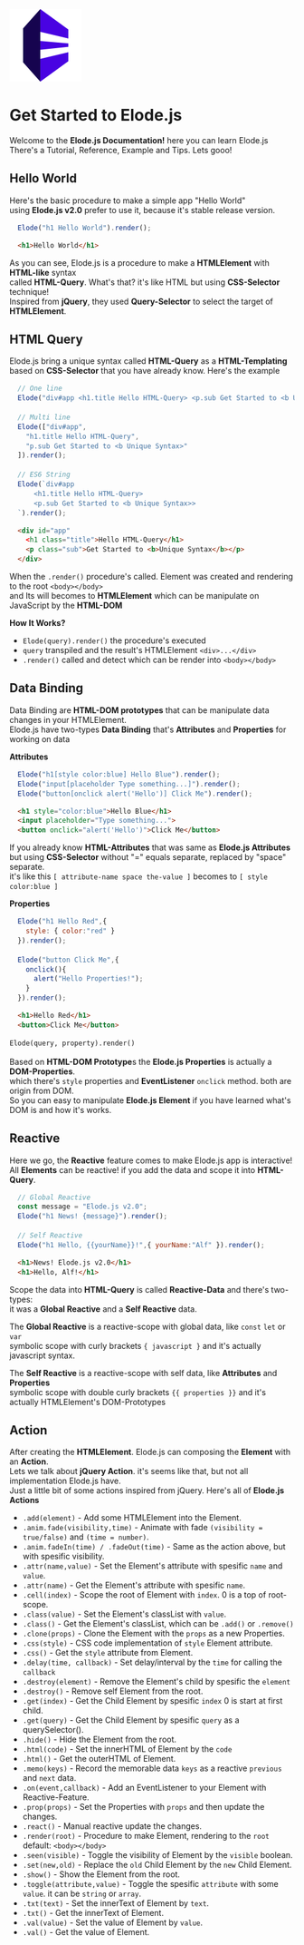 <img src="https://github.com/equneko/elode/blob/main/res/images/logo.png?raw=true" width="128"></img>
# Get Started to Elode.js
Welcome to the **Elode.js Documentation!** here you can learn Elode.js <br>
There's a Tutorial, Reference, Example and Tips. Lets gooo!

## Hello World
Here's the basic procedure to make a simple app "Hello World" <br>
using **Elode.js v2.0** prefer to use it, because it's stable release version.
```javascript
  Elode("h1 Hello World").render();
```
```html
  <h1>Hello World</h1>
```
As you can see, Elode.js is a procedure to make a **HTMLElement** with **HTML-like** syntax <br>
called **HTML-Query**. What's that? it's like HTML but using **CSS-Selector** technique! <br>
Inspired from **jQuery**, they used **Query-Selector** to select the target of **HTMLElement**. <br>

## HTML Query
Elode.js bring a unique syntax called **HTML-Query** as a **HTML-Templating** <br>
based on **CSS-Selector** that you have already know. Here's the example
```javascript
  // One line
  Elode("div#app <h1.title Hello HTML-Query> <p.sub Get Started to <b Unique Syntax>>").render();

  // Multi line
  Elode(["div#app",
    "h1.title Hello HTML-Query",
    "p.sub Get Started to <b Unique Syntax>"
  ]).render();

  // ES6 String
  Elode(`div#app
      <h1.title Hello HTML-Query>
      <p.sub Get Started to <b Unique Syntax>>
  `).render();
```
```html
  <div id="app"
    <h1 class="title">Hello HTML-Query</h1>
    <p class="sub">Get Started to <b>Unique Syntax</b></p>
  </div>
```
When the `.render()` procedure's called. Element was created and rendering to the root `<body></body>` <br>
and Its will becomes to **HTMLElement** which can be manipulate on JavaScript by the **HTML-DOM** <br>

**How It Works?**
- `Elode(query).render()` the procedure's executed
- `query` transpiled and the result's HTMLElement `<div>...</div>`
- `.render()` called and detect which can be render into `<body></body>`

## Data Binding
Data Binding are **HTML-DOM prototypes** that can be manipulate data changes in your HTMLElement. <br>
Elode.js have two-types **Data Binding** that's **Attributes** and **Properties** for working on data

**Attributes**
```javascript
  Elode("h1[style color:blue] Hello Blue").render();
  Elode("input[placeholder Type something...]").render();
  Elode("button[onclick alert('Hello')] Click Me").render();
```
```html
  <h1 style="color:blue">Hello Blue</h1>
  <input placeholder="Type something...">
  <button onclick="alert('Hello')">Click Me</button>
```
If you already know **HTML-Attributes** that was same as **Elode.js Attributes** <br>
but using **CSS-Selector** without "=" equals separate, replaced by "space" separate. <br>
it's like this `[ attribute-name space the-value ]` becomes to `[ style color:blue ]`

**Properties**
```javascript
  Elode("h1 Hello Red",{
    style: { color:"red" }
  }).render();

  Elode("button Click Me",{
    onclick(){
      alert("Hello Properties!");
    }
  }).render();
```
```html
  <h1>Hello Red</h1>
  <button>Click Me</button>
```
`Elode(query, property).render()` <br><br>
Based on **HTML-DOM Prototype**s the **Elode.js Properties** is actually a **DOM-Properties**. <br>
which there's `style` properties and **EventListener** `onclick` method. both are origin from DOM. <br>
So you can easy to manipulate **Elode.js Element** if you have learned what's DOM is and how it's works.

## Reactive
Here we go, the **Reactive** feature comes to make Elode.js app is interactive! <br>
All **Elements** can be reactive! if you add the data and scope it into **HTML-Query**. <br>
```javascript
  // Global Reactive
  const message = "Elode.js v2.0";
  Elode("h1 News! {message}").render();

  // Self Reactive
  Elode("h1 Hello, {{yourName}}!",{ yourName:"Alf" }).render();
```
```html
  <h1>News! Elode.js v2.0</h1>
  <h1>Hello, Alf!</h1>
```
Scope the data into **HTML-Query** is called **Reactive-Data**  and there's two-types: <br>
it was a **Global Reactive** and a **Self Reactive** data. <br>

The **Global Reactive** is a reactive-scope with global data, like `const` `let` or `var` <br>
symbolic scope with curly brackets `{ javascript }` and it's actually javascript syntax. <br>

The **Self Reactive** is a reactive-scope with self data, like **Attributes** and **Properties** <br>
symbolic scope with double curly brackets `{{ properties }}` and it's actually HTMLElement's DOM-Prototypes

## Action
After creating the **HTMLElement**. Elode.js can composing the **Element** with an **Action**. <br>
Lets we talk about **jQuery Action**. it's seems like that, but not all implementation Elode.js have. <br>
Just a little bit of some actions inspired from jQuery. Here's all of **Elode.js Actions** <br>
- `.add(element)` - Add some HTMLElement into the Element.
- `.anim.fade(visibility,time)` - Animate with fade `(visibility = true/false)` and `(time = number)`.
- `.anim.fadeIn(time) / .fadeOut(time)` - Same as the action above, but with spesific visibility.
- `.attr(name,value)` - Set the Element's attribute with spesific `name` and `value`.
- `.attr(name)` - Get the Element's attribute with spesific `name`.
- `.cell(index)` - Scope the root of Element with `index`. 0 is a top of root-scope.
- `.class(value)` - Set the Element's classList with `value`.
- `.class()` - Get the Element's classList, which can be `.add()` or `.remove()`
- `.clone(props)` - Clone the Element with the `props` as a new Properties.
- `.css(style)` - CSS code implementation of `style` Element attribute.
- `.css()` - Get the `style` attribute from Element.
- `.delay(time, callback)` - Set delay/interval by the `time` for calling the `callback`
- `.destroy(element)` - Remove the Element's child by spesific the `element`
- `.destroy()` - Remove self Element from the root.
- `.get(index)` - Get the Child Element by spesific `index` 0 is start at first child.
- `.get(query)` - Get the Child Element by spesific `query` as a querySelector().
- `.hide()` - Hide the Element from the root.
- `.html(code)` - Set the innerHTML of Element by the `code`
- `.html()` - Get the outerHTML of Element.
- `.memo(keys)` - Record the memorable data `keys` as a reactive `previous` and `next` data.
- `.on(event,callback)` - Add an EventListener to your Element with Reactive-Feature.
- `.prop(props)` - Set the Properties with `props` and then update the changes.
- `.react()` - Manual reactive update the changes.
- `.render(root)` - Procedure to make Element, rendering to the `root` default: `<body></body>`
- `.seen(visible)` - Toggle the visibility of Element by the `visible` boolean.
- `.set(new,old)` - Replace the `old` Child Element by the `new` Child Element.
- `.show()` - Show the Element from the root.
- `.toggle(attribute,value)` - Toggle the spesific `attribute` with some `value`. it can be `string` or `array`.
- `.txt(text)` - Set the innerText of Element by `text`.
- `.txt()` - Get the innerText of Element.
- `.val(value)` - Set the value of Element by `value`.
- `.val()` - Get the value of Element.
